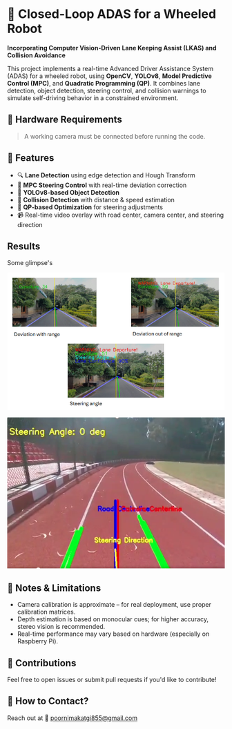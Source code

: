 # 🤖 Closed-Loop ADAS for a Wheeled Robot

**Incorporating Computer Vision-Driven Lane Keeping Assist (LKAS) and Collision Avoidance**

This project implements a real-time Advanced Driver Assistance System (ADAS) for a wheeled robot, using **OpenCV**, **YOLOv8**, **Model Predictive Control (MPC)**, and **Quadratic Programming (QP)**. It combines lane detection, object detection, steering control, and collision warnings to simulate self-driving behavior in a constrained environment.

## 📸 Hardware Requirements

> A working camera must be connected before running the code.

## 🧠 Features

- 🔍 **Lane Detection** using edge detection and Hough Transform
- 🧭 **MPC Steering Control** with real-time deviation correction
- 🚗 **YOLOv8-based Object Detection**
- 🛑 **Collision Detection** with distance & speed estimation
- 📐 **QP-based Optimization** for steering adjustments
- 📹 Real-time video overlay with road center, camera center, and steering direction

## Results

Some glimpse's

![Lane Detection](https://github.com/Poornima855/Closed-loop-ADAS-for-a-wheeled-robot/blob/main/Resulting_Frames.png)

![Lane Detection and Object Warning](https://github.com/Poornima855/Closed-loop-ADAS-for-a-wheeled-robot/blob/main/Realtime_ResultFrame.png)

## 📌 Notes & Limitations

- Camera calibration is approximate – for real deployment, use proper calibration matrices.
- Depth estimation is based on monocular cues; for higher accuracy, stereo vision is recommended.
- Real-time performance may vary based on hardware (especially on Raspberry Pi).

## 🤝 Contributions

Feel free to open issues or submit pull requests if you'd like to contribute!

## 📄 How to Contact?

Reach out at 📧 poornimakatgi855@gmail.com
